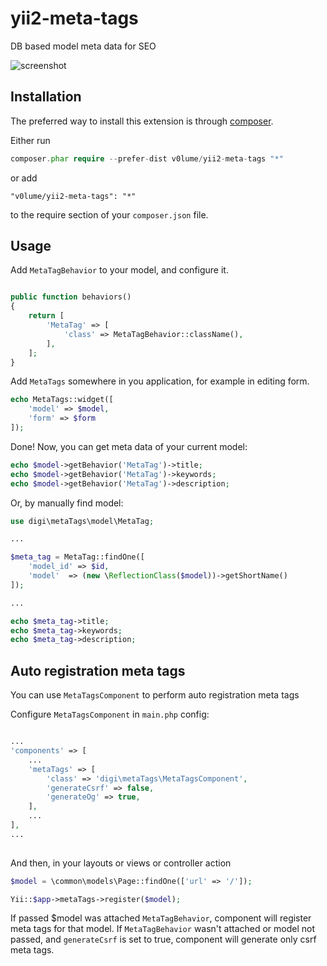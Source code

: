 # yii2-meta-tags
DB based model meta data for SEO

![screenshot](https://cloud.githubusercontent.com/assets/5075100/6626492/fc4a689e-c907-11e4-85aa-af653a455ad0.jpg)

Installation
------------

The preferred way to install this extension is through [composer](http://getcomposer.org/download/).

Either run

```php 
composer.phar require --prefer-dist v0lume/yii2-meta-tags "*"
```

or add

```
"v0lume/yii2-meta-tags": "*"
```

to the require section of your `composer.json` file.

Usage
------------

Add `MetaTagBehavior` to your model, and configure it.

```php

public function behaviors()
{
    return [
        'MetaTag' => [
            'class' => MetaTagBehavior::className(),
        ],
    ];
}
```

Add `MetaTags` somewhere in you application, for example in editing form.

```php
echo MetaTags::widget([
    'model' => $model,
    'form' => $form
]);
```

Done! Now, you can get meta data of your current model:

```php
echo $model->getBehavior('MetaTag')->title;
echo $model->getBehavior('MetaTag')->keywords;
echo $model->getBehavior('MetaTag')->description;
```

Or, by manually find model:

```php
use digi\metaTags\model\MetaTag;

...

$meta_tag = MetaTag::findOne([
    'model_id' => $id,
    'model'  => (new \ReflectionClass($model))->getShortName()
]);

...

echo $meta_tag->title;
echo $meta_tag->keywords;
echo $meta_tag->description;
```

Auto registration meta tags
------------
You can use `MetaTagsComponent` to perform auto registration meta tags

Configure `MetaTagsComponent` in `main.php` config:

```php

...
'components' => [
    ...
    'metaTags' => [
        'class' => 'digi\metaTags\MetaTagsComponent',
        'generateCsrf' => false,
        'generateOg' => true,
    ],
    ...
],
...
    
```

And then, in your layouts or views or controller action

```php
$model = \common\models\Page::findOne(['url' => '/']);

Yii::$app->metaTags->register($model);
```

If passed $model was attached `MetaTagBehavior`, component will register meta tags for that model. If `MetaTagBehavior` wasn't attached or model not passed, and `generateCsrf` is set to true, component will generate only csrf meta tags.
